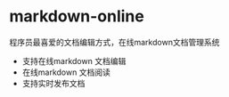 # markdown-online
程序员最喜爱的文档编辑方式，在线markdown文档管理系统

 - 支持在线markdown 文档编辑
 - 在线markdown 文档阅读
 - 支持实时发布文档
